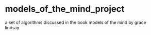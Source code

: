 # models_of_the_mind_project
a set of algorithms discussed in the book models of the mind by grace lindsay
